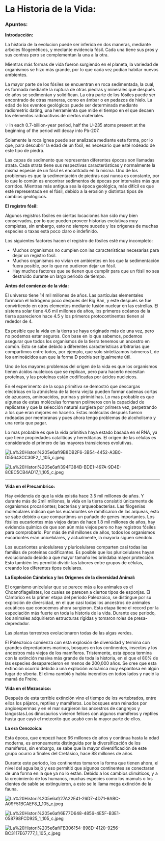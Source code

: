 # La Historia de la Vida:

### Apuntes:

**Introducción:**

La historia de la evolucion puede ser inferida en dos maneras, mediante arboles filogenéticos, y mediante evidencia fósil. Cada una tiene sus pros y sus contras pero se complementan la una a la otra. 

Mientras más formas de vida fueron surgiendo en el planeta, la variedad de organismos se hizo más grande, por lo que cada vez podían habitar nuevos ambientes.

La mayor parte de los fósiles se encuentran en roca sedimentada, la cual, es formada mediante la ruptura de otras piedras y minerales que después de años se sedimentan y solidifican. La otra parte de los fósiles puede ser encontrado de otras maneras, como en ámbar o en pedazos de hielo. La edad de los eventos geológicos puede ser determinada mediante radiometric dating, una herramienta que mide el tiempo en el que decaen los elementos radioactivos de ciertos materiales. 

<aside>
💡 In each 0.7-billion-year period, half the U-235 atoms present at the beginning of the period will decay into Pb-207.

</aside>

Solamente la roca ignea puede ser analizada mediante esta forma, por lo que, para descubrir la edad de un fósil, es necesario que esté rodeado de este tipo de piedra.

Las capas de sedimento que representan diferentes épocas son llamadas strata. Cada strata tiene sus respectivas caracterósticas y normalmente la misma especie de un fósil es encontrado en la misma. Uno de los problemas es que la sedimentación de piedras casi nunca es constante, por lo que lo común es encontrar sedimentos de épocas por intervalos más que corridos. Mientras más antigua sea la época geológica, más difícil es que esté representada en el fósil, debido a la erosión y distintos tipos de cambios geológicos. 

**El registro fósil:**

Algunos registros fósiles en ciertas locaciones han sido muy bien conservados, por lo que pueden proveer historias evolutivas muy completas, sin embargo, esto no siempre sucede y los orígenes de muchas especies o taxas está poco claro o indefinido. 

Los siguientes factores hacen el registro de fósiles esté muy incompleto:

- Muchos organismos no cumplen con las características necesarias para dejar un registro fósil.
- Muchos organismos no vivían en ambientes en los que la sedimentación fuera posible, por lo que no pudieron dejar un fósil.
- Hay muchos factores que se tienen que cumplir para que un fósil no sea destruido durante un largo periodo de tiempo.

**Antes del comienzo de la vida:**

El universo tiene 14 mil millones de años. Las partículas elementales formaron el hidrógeno poco después del Big Ban, y este después se fue convirtiendo en otros elementos mediante fusión nuclear en las estrellas. El sistema solar tiene 4.6 mil millones de años, los primeros océanos de la tierra aparecieron hace 4.5 y los primeros protocontinentes tienen al rededor de 4. 

Es posible que la vida en la tierra se haya originado más de una vez, pero no podemos estar seguros. Con base en lo que sabemos, podemos asegurar que todos los organismos de la tierra tenemos un ancestro en común. Esto se sabe debido a diferentes características arbitrarias que compartimos entre todos, por ejemplo, que solo sintetizamos isómeros L de los aminoácidos aun que la forma D podría ser igualmente útil.

Uno de los mayores problemas del origen de la vida es que los organismos tienen ácidos nucleicos que se replican, pero para hacerlo necesitan proteínas, y las proteínas están codificadas por ácidos nucleicos. 

En el experimento de la sopa primitiva se demostró que descargas eléctricas en la atmósfera de la tierra viejita pueden formar cadenas cortas de azucares, aminoacidos, purinas y pirimidínas. Lo mas probable es que algunas de estas moléculas formaran polímeros con la capacidad de replicarse y que la selección natural surgiera por primera vez, perpetrando a los que eran mejores en hacerlo. Estas moléculas después fueron rodeadas por membranas y pues ahora tengo problemas de alcoholismo y una renta que pagar.

Lo mas probable es que la vida primitiva haya estado basada en el RNA, ya que tiene propiedades catalíticas y hereditarias. El origen de las células es considerado el primero de las mayores transiciones evolutivas. 

![La%20Histori%205e6af/9B8DB2F6-3B54-4452-A3B0-D55643CC30F2_1_105_c.jpeg](La%20Histori%205e6af/9B8DB2F6-3B54-4452-A3B0-D55643CC30F2_1_105_c.jpeg)

![La%20Histori%205e6af/394F384B-BDE1-497A-9D4E-8CEC5CB4AD17_1_105_c.jpeg](La%20Histori%205e6af/394F384B-BDE1-497A-9D4E-8CEC5CB4AD17_1_105_c.jpeg)

---

**Vida en el Precambrico:**

Hay evidencia de que la vida existía hace 3.5 mil millones de años. Y durante más de 2mil millones, la vida en la tierra consistió únicamente de organismos procariontes; bacterias y arqueobacterias. Las filogenias moleculares indican que los eucariontes se ramificaron de las arqueas, esto se sabe debido a que compartimos un puñado de genes importantes. Los fósiles eucariontes más viejos datan de hace 1.8 mil millones de años, hay evidencia química de que son aún más viejos pero no hay registros fósiles para comprobarlo. Por más de mil millones de años, todos los organismos eucariontes eran unicelulares, y actualmente, la mayoría siguen siéndolo. 

Los eucariontes unicelulares y pluricelulares comparten casi todas las familias de proteínas codificantes. Es posible que los pluricelulares hayan evolucionado debido a que mayor tamaño les brindaba mayor protección. Esto también les permitió dividir las labores entre grupos de células, creando los diferentes tipos celulares. 

**La Explosión Cámbrica y los Orígenes de la diversidad Animal:**

El organismo unicelular que se parece más a los animales es el Choanoflagellates, los cuales se parecen a ciertos tipos de esponjas. El Cámbrico es la primer etapa del periodo Paleozoico, se distingue por su explosión de diversidad, en el que casi todas los ancestros de animales acuáticos que conocemos ahora surgieron. Esta etapa tiene el record por la especiación más fuerte en toda la historia de la vida. Durante ese periodo, los animales adquirieron estructuras rígidas y tomaron roles de presa-depredador.

Las plantas terrestres evolucionaron todas de las algas verdes.

El Paleozoico comienza con esta explosión de diversidad y termina con grandes depredadores marinos, bosques en los continentes, insectos y los ancestros más viejos de los mamíferos. Tristemente, esta época termina con la extinción masiva más grande de toda la historia, en el que el 80% de las especies desaparecieron en menos de 200,000 años. Se cree que esta extinción ocurrió debido a una explosión volcánica muy espantosa en algún lugar de siberia. El clima cambió y había incendios en todos lados y nació la mamá de Freire.

**Vida en el Mezosoico:**

Después de esta terrible extinción vino el tiempo de los vertebrados, entre ellos los pájaros, reptiles y mamiferos. Los bosques eran reinados por angioespermas y en el mar surgieron los ancestros de cangrejos y  langostas.Los dinosaurios vivieron felices con algunos mamíferos y reptiles hasta que cayó el meteorito que acabó con la mayor parte de ellos.

**La era Cenozoica:**

Esta época, que empezó hace 66 millones de años y continua hasta la edad moderna, es erroneamente distinguida por la diversificación de los mamíferos, sin embargo, se sabe que la mayor diversificación de este grupo ocurro a finales del Cretásico, hace 88 millones de años. 

Durante este periodo, los continentes tomaron la forma que tienen ahora, el nivel del agua bajó y eso permitió que algunos continentes se conectaran de una forma en la que ya no lo están. Debido a los cambios climáticos, y a la crecimiento de los humanos, muchas especies como los mamuts o los dientes de sable se extinguieron, a esto se le llama mega extinción de la fauna.

![La%20Histori%205e6af/27A22E41-26D7-4D71-9ABC-A09F51BCAEF8_1_105_c.jpeg](La%20Histori%205e6af/27A22E41-26D7-4D71-9ABC-A09F51BCAEF8_1_105_c.jpeg)

![La%20Histori%205e6af/6E77D648-4856-4E5F-B3E1-058798FCD925_1_105_c.jpeg](La%20Histori%205e6af/6E77D648-4856-4E5F-B3E1-058798FCD925_1_105_c.jpeg)

![La%20Histori%205e6af/FB306154-898D-4120-9256-BC3117E67777_1_105_c.jpeg](La%20Histori%205e6af/FB306154-898D-4120-9256-BC3117E67777_1_105_c.jpeg)